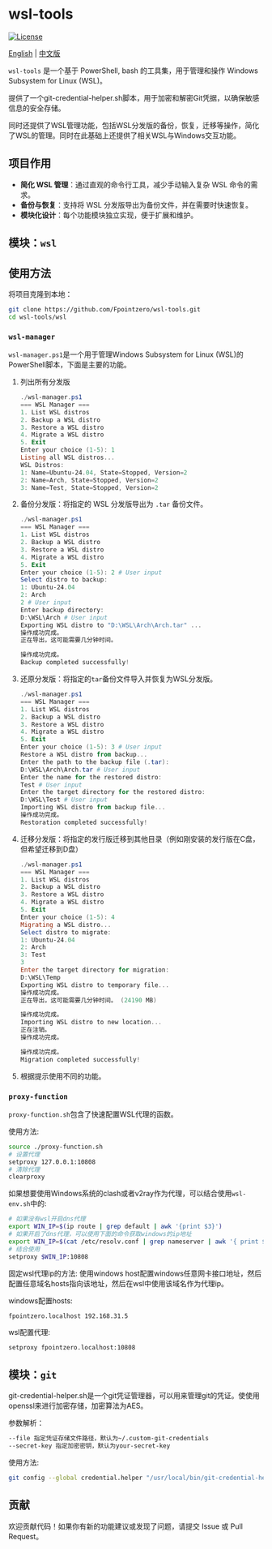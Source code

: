 # wsl-tools

[![License](https://img.shields.io/badge/License-MIT_License-blue)](License)

[English](README.md) | [中文版](README.zh-CN.md)

`wsl-tools` 是一个基于 PowerShell, bash 的工具集，用于管理和操作 Windows Subsystem for Linux (WSL)。

提供了一个git-credential-helper.sh脚本，用于加密和解密Git凭据，以确保敏感信息的安全存储。

同时还提供了WSL管理功能，包括WSL分发版的备份，恢复，迁移等操作，简化了WSL的管理。同时在此基础上还提供了相关WSL与Windows交互功能。

## 项目作用

- **简化 WSL 管理**：通过直观的命令行工具，减少手动输入复杂 WSL 命令的需求。
- **备份与恢复**：支持将 WSL 分发版导出为备份文件，并在需要时快速恢复。
- **模块化设计**：每个功能模块独立实现，便于扩展和维护。

## 模块：`wsl`
## 使用方法

将项目克隆到本地：
```bash
git clone https://github.com/Fpointzero/wsl-tools.git
cd wsl-tools/wsl
```

### `wsl-manager`

`wsl-manager.ps1`是一个用于管理Windows Subsystem for Linux (WSL)的PowerShell脚本，下面是主要的功能。

1. 列出所有分发版
    ```powershell
    ./wsl-manager.ps1
    === WSL Manager ===
    1. List WSL distros
    2. Backup a WSL distro
    3. Restore a WSL distro
    4. Migrate a WSL distro
    5. Exit
    Enter your choice (1-5): 1
    Listing all WSL distros...
    WSL Distros:
    1: Name=Ubuntu-24.04, State=Stopped, Version=2
    2: Name=Arch, State=Stopped, Version=2
    3: Name=Test, State=Stopped, Version=2
    ```

2. 备份分发版：将指定的 WSL 分发版导出为 `.tar` 备份文件。
    ```powershell
    ./wsl-manager.ps1
    === WSL Manager ===
    1. List WSL distros
    2. Backup a WSL distro
    3. Restore a WSL distro
    4. Migrate a WSL distro
    5. Exit
    Enter your choice (1-5): 2 # User input
    Select distro to backup:
    1: Ubuntu-24.04
    2: Arch
    2 # User input
    Enter backup directory:
    D:\WSL\Arch # User input
    Exporting WSL distro to "D:\WSL\Arch\Arch.tar" ...
    操作成功完成。 
    正在导出，这可能需要几分钟时间。 

    操作成功完成。
    Backup completed successfully!
    ```

3. 还原分发版：将指定的`tar`备份文件导入并恢复为WSL分发版。
    ```powershell
    ./wsl-manager.ps1
    === WSL Manager ===
    1. List WSL distros
    2. Backup a WSL distro
    3. Restore a WSL distro
    4. Migrate a WSL distro
    5. Exit
    Enter your choice (1-5): 3 # User input
    Restore a WSL distro from backup...
    Enter the path to the backup file (.tar):
    D:\WSL\Arch\Arch.tar # User input
    Enter the name for the restored distro:
    Test # User input
    Enter the target directory for the restored distro:
    D:\WSL\Test # User input
    Importing WSL distro from backup file...
    操作成功完成。 
    Restoration completed successfully!
    ```

4. 迁移分发版：将指定的发行版迁移到其他目录（例如刚安装的发行版在C盘，但希望迁移到D盘）
    ```powershell
    ./wsl-manager.ps1
    === WSL Manager ===
    1. List WSL distros
    2. Backup a WSL distro
    3. Restore a WSL distro
    4. Migrate a WSL distro
    5. Exit
    Enter your choice (1-5): 4
    Migrating a WSL distro...
    Select distro to migrate:
    1: Ubuntu-24.04
    2: Arch
    3: Test
    3
    Enter the target directory for migration:
    D:\WSL\Temp
    Exporting WSL distro to temporary file...
    操作成功完成。
    正在导出，这可能需要几分钟时间。 (24190 MB)

    操作成功完成。
    Importing WSL distro to new location...
    正在注销。
    操作成功完成。 

    操作成功完成。 
    Migration completed successfully!
    ```

5. 根据提示使用不同的功能。

### `proxy-function`

`proxy-function.sh`包含了快速配置WSL代理的函数。

使用方法:
```bash
source ./proxy-function.sh
# 设置代理
setproxy 127.0.0.1:10808
# 清除代理
clearproxy
```

如果想要使用Windows系统的clash或者v2ray作为代理，可以结合使用`wsl-env.sh`中的:
```bash
# 如果没有wsl开启dns代理
export WIN_IP=$(ip route | grep default | awk '{print $3}')
# 如果开启了dns代理，可以使用下面的命令获取windows的ip地址
export WIN_IP=$(cat /etc/resolv.conf | grep nameserver | awk '{ print $2 }')
# 结合使用
setproxy $WIN_IP:10808
```

固定wsl代理ip的方法: 使用windows host配置windows任意网卡接口地址，然后配置任意域名hosts指向该地址，然后在wsl中使用该域名作为代理ip。

windows配置hosts:
```hosts
fpointzero.localhost 192.168.31.5
```

wsl配置代理:
```bash
setproxy fpointzero.localhost:10808
```

## 模块：`git`
git-credential-helper.sh是一个git凭证管理器，可以用来管理git的凭证。使使用openssl来进行加密存储，加密算法为AES。

参数解析：
```bash
--file 指定凭证存储文件路径，默认为~/.custom-git-credentials
--secret-key 指定加密密钥，默认为your-secret-key
```

使用方法:
```bash
git config --global credential.helper "/usr/local/bin/git-credential-helper.sh --file ~/.custom-git-credentials --secret-key your-secret-key"
```

## 贡献

欢迎贡献代码！如果你有新的功能建议或发现了问题，请提交 Issue 或 Pull Request。